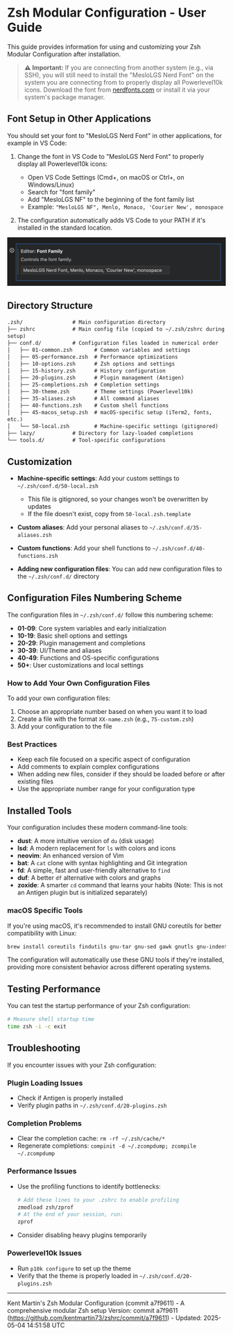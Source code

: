 # Zsh Modular Configuration - User Guide

This guide provides information for using and customizing your Zsh Modular Configuration after installation.

> **⚠️ Important:** If you are connecting from another system (e.g., via SSH), you will still need to install the "MesloLGS Nerd Font" on the system you are connecting from to properly display all Powerlevel10k icons. Download the font from [nerdfonts.com](https://www.nerdfonts.com/font-downloads) or install it via your system's package manager.

## Font Setup in Other Applications

You should set your font to "MesloLGS Nerd Font" in other applications, for example in VS Code:

1. Change the font in VS Code to "MesloLGS Nerd Font" to properly display all Powerlevel10k icons:
   - Open VS Code Settings (Cmd+, on macOS or Ctrl+, on Windows/Linux)
   - Search for "font family"
   - Add "MesloLGS NF" to the beginning of the font family list
   - Example: `"MesloLGS NF", Menlo, Monaco, 'Courier New', monospace`

2. The configuration automatically adds VS Code to your PATH if it's installed in the standard location.

![VS Code Font Setup](images/vscode-font-setup.png)

## Directory Structure

```
.zsh/                # Main configuration directory
├── zshrc            # Main config file (copied to ~/.zsh/zshrc during setup)
├── conf.d/          # Configuration files loaded in numerical order
│   ├── 01-common.zsh       # Common variables and settings
│   ├── 05-performance.zsh  # Performance optimizations
│   ├── 10-options.zsh      # Zsh options and settings
│   ├── 15-history.zsh      # History configuration
│   ├── 20-plugins.zsh      # Plugin management (Antigen)
│   ├── 25-completions.zsh  # Completion settings
│   ├── 30-theme.zsh        # Theme settings (Powerlevel10k)
│   ├── 35-aliases.zsh      # All command aliases
│   ├── 40-functions.zsh    # Custom shell functions
│   ├── 45-macos_setup.zsh  # macOS-specific setup (iTerm2, fonts, etc.)
│   └── 50-local.zsh        # Machine-specific settings (gitignored)
├── lazy/            # Directory for lazy-loaded completions
└── tools.d/         # Tool-specific configurations
```

## Customization

- **Machine-specific settings**: Add your custom settings to `~/.zsh/conf.d/50-local.zsh`
  - This file is gitignored, so your changes won't be overwritten by updates
  - If the file doesn't exist, copy from `50-local.zsh.template`

- **Custom aliases**: Add your personal aliases to `~/.zsh/conf.d/35-aliases.zsh`

- **Custom functions**: Add your shell functions to `~/.zsh/conf.d/40-functions.zsh`

- **Adding new configuration files**: You can add new configuration files to the `~/.zsh/conf.d/` directory

## Configuration Files Numbering Scheme

The configuration files in `~/.zsh/conf.d/` follow this numbering scheme:

- **01-09**: Core system variables and early initialization
- **10-19**: Basic shell options and settings
- **20-29**: Plugin management and completions
- **30-39**: UI/Theme and aliases
- **40-49**: Functions and OS-specific configurations
- **50+**: User customizations and local settings

### How to Add Your Own Configuration Files

To add your own configuration files:

1. Choose an appropriate number based on when you want it to load
2. Create a file with the format `XX-name.zsh` (e.g., `75-custom.zsh`)
3. Add your configuration to the file

### Best Practices

- Keep each file focused on a specific aspect of configuration
- Add comments to explain complex configurations
- When adding new files, consider if they should be loaded before or after existing files
- Use the appropriate number range for your configuration type

## Installed Tools

Your configuration includes these modern command-line tools:

- **dust**: A more intuitive version of `du` (disk usage)
- **lsd**: A modern replacement for `ls` with colors and icons
- **neovim**: An enhanced version of Vim
- **bat**: A `cat` clone with syntax highlighting and Git integration
- **fd**: A simple, fast and user-friendly alternative to `find`
- **duf**: A better `df` alternative with colors and graphs
- **zoxide**: A smarter `cd` command that learns your habits (Note: This is not an Antigen plugin but is initialized separately)

### macOS Specific Tools

If you're using macOS, it's recommended to install GNU coreutils for better compatibility with Linux:

```bash
brew install coreutils findutils gnu-tar gnu-sed gawk gnutls gnu-indent gnu-getopt grep
```

The configuration will automatically use these GNU tools if they're installed, providing more consistent behavior across different operating systems.

## Testing Performance

You can test the startup performance of your Zsh configuration:

```bash
# Measure shell startup time
time zsh -i -c exit
```

## Troubleshooting

If you encounter issues with your Zsh configuration:

### Plugin Loading Issues
- Check if Antigen is properly installed
- Verify plugin paths in `~/.zsh/conf.d/20-plugins.zsh`

### Completion Problems
- Clear the completion cache: `rm -rf ~/.zsh/cache/*`
- Regenerate completions: `compinit -d ~/.zcompdump; zcompile ~/.zcompdump`

### Performance Issues
- Use the profiling functions to identify bottlenecks:
  ```bash
  # Add these lines to your .zshrc to enable profiling
  zmodload zsh/zprof
  # At the end of your session, run:
  zprof
  ```
- Consider disabling heavy plugins temporarily

### Powerlevel10k Issues
- Run `p10k configure` to set up the theme
- Verify that the theme is properly loaded in `~/.zsh/conf.d/20-plugins.zsh`

---

Kent Martin's Zsh Modular Configuration (commit a7f9611) - A comprehensive modular Zsh setup
Version: commit a7f9611 (https://github.com/kentmartin73/zshrc/commit/a7f9611) - Updated: 2025-05-04 14:51:58 UTC
